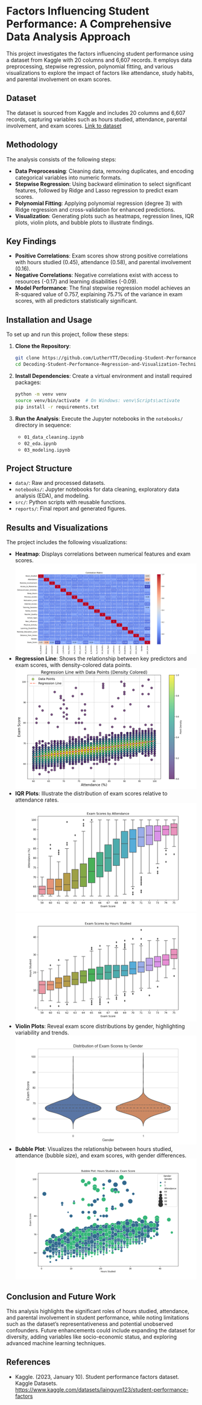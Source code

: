# Factors Influencing Student Performance: A Comprehensive Data Analysis Approach

This project investigates the factors influencing student performance using a dataset from Kaggle with 20 columns and 6,607 records. It employs data preprocessing, stepwise regression, polynomial fitting, and various visualizations to explore the impact of factors like attendance, study habits, and parental involvement on exam scores.


## Dataset

The dataset is sourced from Kaggle and includes 20 columns and 6,607 records, capturing variables such as hours studied, attendance, parental involvement, and exam scores. [Link to dataset](https://www.kaggle.com/datasets/lainguyn123/student-performance-factors)

## Methodology

The analysis consists of the following steps:

- **Data Preprocessing**: Cleaning data, removing duplicates, and encoding categorical variables into numeric formats.
- **Stepwise Regression**: Using backward elimination to select significant features, followed by Ridge and Lasso regression to predict exam scores.
- **Polynomial Fitting**: Applying polynomial regression (degree 3) with Ridge regression and cross-validation for enhanced predictions.
- **Visualization**: Generating plots such as heatmaps, regression lines, IQR plots, violin plots, and bubble plots to illustrate findings.

## Key Findings

- **Positive Correlations**: Exam scores show strong positive correlations with hours studied (0.45), attendance (0.58), and parental involvement (0.16).
- **Negative Correlations**: Negative correlations exist with access to resources (-0.17) and learning disabilities (-0.09).
- **Model Performance**: The final stepwise regression model achieves an R-squared value of 0.757, explaining 75.7% of the variance in exam scores, with all predictors statistically significant.

## Installation and Usage

To set up and run this project, follow these steps:

1. **Clone the Repository**:
   ```bash
   git clone https://github.com/LutherYTT/Decoding-Student-Performance-Regression-and-Visualization-Techniques.git
   cd Decoding-Student-Performance-Regression-and-Visualization-Techniques
   ```

2. **Install Dependencies**:
   Create a virtual environment and install required packages:
   ```bash
   python -m venv venv
   source venv/bin/activate  # On Windows: venv\Scripts\activate
   pip install -r requirements.txt
   ```

3. **Run the Analysis**:
   Execute the Jupyter notebooks in the `notebooks/` directory in sequence:
   - `01_data_cleaning.ipynb`
   - `02_eda.ipynb`
   - `03_modeling.ipynb`

## Project Structure

- `data/`: Raw and processed datasets.
- `notebooks/`: Jupyter notebooks for data cleaning, exploratory data analysis (EDA), and modeling.
- `src/`: Python scripts with reusable functions.
- `reports/`: Final report and generated figures.

## Results and Visualizations

The project includes the following visualizations:

- **Heatmap**: Displays correlations between numerical features and exam scores.
  ![Correlation Heatmap](https://github.com/LutherYTT/Decoding-Student-Performance-Regression-and-Visualization-Techniques/blob/main/reports/figures/correlation_heatmap.png)
- **Regression Line**: Shows the relationship between key predictors and exam scores, with density-colored data points.
  ![Regression Line](https://github.com/LutherYTT/Decoding-Student-Performance-Regression-and-Visualization-Techniques/blob/main/reports/figures/regression_line.png)
- **IQR Plots**: Illustrate the distribution of exam scores relative to attendance rates.
  ![Attendance IQR Plot](https://github.com/LutherYTT/Decoding-Student-Performance-Regression-and-Visualization-Techniques/blob/main/reports/figures/boxplot_attendance.png)
  ![Hours_Studied IQR Plot](https://github.com/LutherYTT/Decoding-Student-Performance-Regression-and-Visualization-Techniques/blob/main/reports/figures/boxplot_hours_studied.png)
- **Violin Plots**: Reveal exam score distributions by gender, highlighting variability and trends.
  ![Violin Plot](https://github.com/LutherYTT/Decoding-Student-Performance-Regression-and-Visualization-Techniques/blob/main/reports/figures/violin_plot.png)
- **Bubble Plot**: Visualizes the relationship between hours studied, attendance (bubble size), and exam scores, with gender differences.
  ![Bubble Plot](https://github.com/LutherYTT/Decoding-Student-Performance-Regression-and-Visualization-Techniques/blob/main/reports/figures/bubble_plot.png)

## Conclusion and Future Work

This analysis highlights the significant roles of hours studied, attendance, and parental involvement in student performance, while noting limitations such as the dataset’s representativeness and potential unobserved confounders. Future enhancements could include expanding the dataset for diversity, adding variables like socio-economic status, and exploring advanced machine learning techniques.

## References

- Kaggle. (2023, January 10). Student performance factors dataset. Kaggle Datasets. https://www.kaggle.com/datasets/lainguyn123/student-performance-factors
